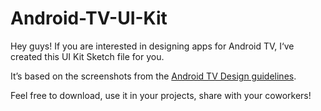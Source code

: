# Android-TV-UI-Kit

Hey guys! If you are interested in designing apps for Android TV, I‘ve created this UI Kit Sketch file for you.

It’s based on the screenshots from the [Android TV Design guidelines](https://www.google.com/design/spec-tv/android-tv/introduction.html).

Feel free to download, use it in your projects, share with your coworkers!
